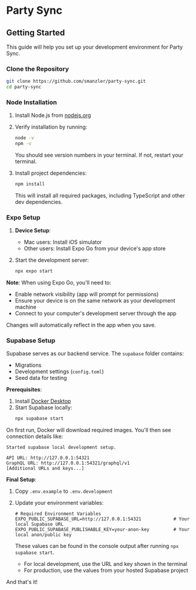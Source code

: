 # Party Sync

## Getting Started

This guide will help you set up your development environment for Party Sync.

### Clone the Repository

```bash
git clone https://github.com/smanzler/party-sync.git
cd party-sync
```

### Node Installation

1. Install Node.js from [nodejs.org](https://nodejs.org/en)
2. Verify installation by running:

   ```bash
   node -v
   npm -v
   ```

   You should see version numbers in your terminal. If not, restart your terminal.

3. Install project dependencies:
   ```bash
   npm install
   ```
   This will install all required packages, including TypeScript and other dev dependencies.

### Expo Setup

1. **Device Setup**:

   - Mac users: Install iOS simulator
   - Other users: Install Expo Go from your device's app store

2. Start the development server:
   ```bash
   npx expo start
   ```

**Note**: When using Expo Go, you'll need to:

- Enable network visibility (app will prompt for permissions)
- Ensure your device is on the same network as your development machine
- Connect to your computer's development server through the app

Changes will automatically reflect in the app when you save.

### Supabase Setup

Supabase serves as our backend service. The `supabase` folder contains:

- Migrations
- Development settings (`config.toml`)
- Seed data for testing

**Prerequisites**:

1. Install [Docker Desktop](https://www.docker.com/products/docker-desktop/)
2. Start Supabase locally:
   ```bash
   npx supabase start
   ```

On first run, Docker will download required images. You'll then see connection details like:

```
Started supabase local development setup.

API URL: http://127.0.0.1:54321
GraphQL URL: http://127.0.0.1:54321/graphql/v1
[Additional URLs and keys...]
```

**Final Setup**:

1. Copy `.env.example` to `.env.development`
2. Update your environment variables:

   ```
   # Required Environment Variables
   EXPO_PUBLIC_SUPABASE_URL=http://127.0.0.1:54321            # Your local Supabase URL
   EXPO_PUBLIC_SUPABASE_PUBLISHABLE_KEY=your-anon-key         # Your local anon/public key
   ```

   These values can be found in the console output after running `npx supabase start`.

   - For local development, use the URL and key shown in the terminal
   - For production, use the values from your hosted Supabase project

And that's it!
